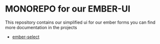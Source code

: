# MONOREPO for our EMBER-UI

This repository contains our simplified ui for our ember forms you can find more documentation in the projects

- [ember-select](https://github.com/TRIPTYK/ember-common-ui/tree/main/packages/ember-select.README.md)